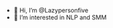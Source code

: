 - 👋 Hi, I’m @Lazypersonfive
- 👀 I’m interested in NLP and SMM

<!---
Lazypersonfive/Lazypersonfive is a ✨ special ✨ repository because its `README.md` (this file) appears on your GitHub profile.
You can click the Preview link to take a look at your changes.
--->
